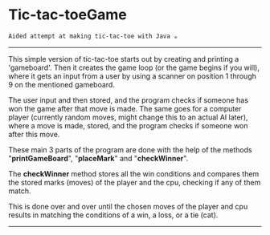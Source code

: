# Tic-tac-toeGame

```diff
Aided attempt at making tic-tac-toe with Java ☕
```
***
This simple version of tic-tac-toe starts out by creating and printing
a 'gameboard'. Then it creates the game loop (or the 
game begins if you will), where it gets an input from a user by using a 
scanner on position 1 through 9 on the mentioned gameboard.

The user input and then stored, and the program checks if someone has 
won the game after that move is made. The same goes for a computer player
(currently random moves, might change this to an actual AI later), where
a move is made, stored, and the program checks if someone won after this
move.

These main 3 parts of the program are done with the help of the methods 
"**printGameBoard**", "**placeMark**" and "**checkWinner**".

The **checkWinner** method stores all the win conditions and compares them
the stored marks (moves) of the player and the cpu, checking if any of them
match.

This is done over and over until the chosen moves of the player and cpu results
in matching the conditions of a win, a loss, or a tie (cat).
***
